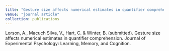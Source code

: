 ```yaml
---
title: "Gesture size affects numerical estimates in quantifier comprehension"
venue: "journal article"
collection: publications
---
```



Lorson, A., Macuch Silva, V., Hart, C. & Winter, B. (submitted). Gesture size affects numerical estimates in quantifier comprehension. Journal of Experimental Psychology: Learning, Memory, and Cognition.
